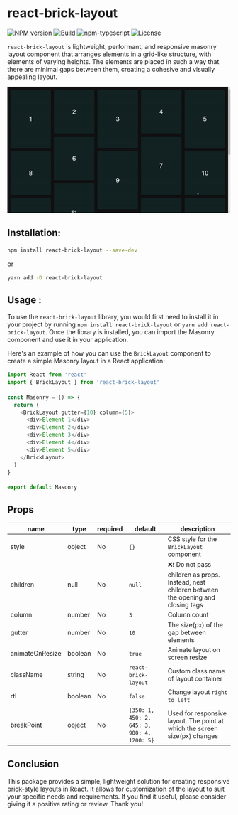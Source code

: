 # react-brick-layout

[![NPM version][npm-image]][npm-url]
[![Build][github-build]][github-build-url]
![npm-typescript]
[![License][github-license]][github-license-url]

`react-brick-layout` is lightweight, performant, and responsive masonry layout component that arranges elements in a grid-like structure, with elements of varying heights. The elements are placed in such a way that there are minimal gaps between them, creating a cohesive and visually appealing layout.

<img src="./img.gif" alt="Default">

## Installation:

```bash
npm install react-brick-layout --save-dev
```

or

```bash
yarn add -D react-brick-layout
```

## Usage :

To use the `react-brick-layout` library, you would first need to install it in your project by running `npm install react-brick-layout` or `yarn add react-brick-layout`. Once the library is installed, you can import the Masonry component and use it in your application.

Here's an example of how you can use the `BrickLayout` component to create a simple Masonry layout in a React application:

```js
import React from 'react'
import { BrickLayout } from 'react-brick-layout'

const Masonry = () => {
  return (
    <BrickLayout gutter={10} column={5}>
      <div>Element 1</div>
      <div>Element 2</div>
      <div>Element 3</div>
      <div>Element 4</div>
      <div>Element 5</div>
    </BrickLayout>
  )
}

export default Masonry
```

## Props

| name            | type    | required | default                                     | description                                                                                     |
| --------------- | ------- | -------- | ------------------------------------------- | ----------------------------------------------------------------------------------------------- |
| style           | object  | No       | `{}`                                        | CSS style for the `BrickLayout` component                                                       |
| children        | null    | No       | `null`                                      | ❌❗ Do not pass children as props. Instead, nest children between the opening and closing tags |
| column          | number  | No       | `3`                                         | Column count                                                                                    |
| gutter          | number  | No       | `10`                                        | The size(px) of the gap between elements                                                        |
| animateOnResize | boolean | No       | `true`                                      | Animate layout on screen resize                                                                 |
| className       | string  | No       | `react-brick-layout`                        | Custom class name of layout container                                                           |
| rtl             | boolean | No       | `false`                                     | Change layout `right to left`                                                                   |
| breakPoint      | object  | No       | `{350: 1, 450: 2, 645: 3, 900: 4, 1200: 5}` | Used for responsive layout. The point at which the screen size(px) changes                      |

[npm-url]: https://www.npmjs.com/package/my-react-typescript-package
[npm-image]: https://img.shields.io/npm/v/my-react-typescript-package
[github-license]: https://img.shields.io/github/license/gapon2401/my-react-typescript-package
[github-license-url]: https://github.com/gapon2401/my-react-typescript-package/blob/master/LICENSE
[github-build]: https://github.com/gapon2401/my-react-typescript-package/actions/workflows/publish.yml/badge.svg
[github-build-url]: https://github.com/gapon2401/my-react-typescript-package/actions/workflows/publish.yml
[npm-typescript]: https://img.shields.io/npm/types/my-react-typescript-package

## Conclusion

This package provides a simple, lightweight solution for creating responsive brick-style layouts in React. It allows for customization of the layout to suit your specific needs and requirements. If you find it useful, please consider giving it a positive rating or review. Thank you!
